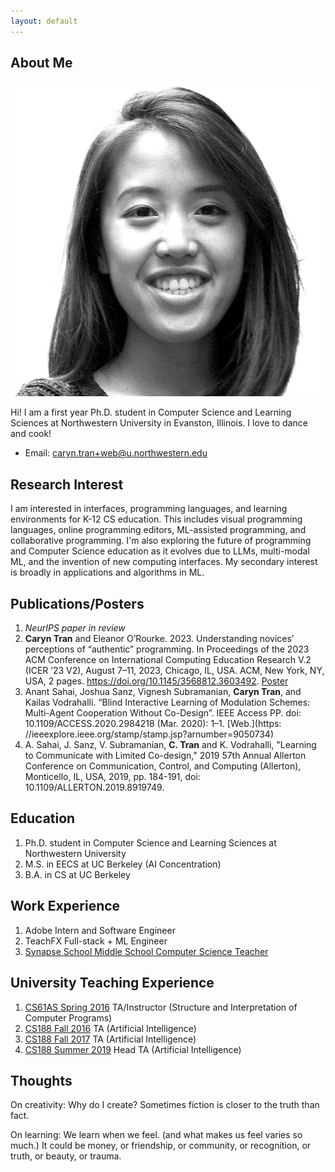 ```yaml
---
layout: default
---
```


## About Me

<img class="profile-picture" src="caryn.png">

Hi! I am a first year Ph.D. student in Computer Science and Learning Sciences at Northwestern University in Evanston, Illinois. I love to dance and cook!

* Email: [caryn.tran+web@u.northwestern.edu](mailto:caryn.tran+web@u.northwestern.edu)

## Research Interest

I am interested in interfaces, programming languages, and learning environments for K-12 CS education. This includes visual programming languages, online programming editors, ML-assisted programming, and collaborative programming. I'm also exploring the future of programming and Computer Science education as it evolves due to LLMs, multi-modal ML, and the invention of new computing interfaces. My secondary interest is broadly in applications and algorithms in ML. 

## Publications/Posters

1. _NeurIPS paper in review_
2. **Caryn Tran** and Eleanor O’Rourke. 2023. Understanding novices’ perceptions of “authentic” programming. In Proceedings of the 2023 ACM Conference on International Computing Education Research V.2 (ICER ’23 V2), August 7–11, 2023, Chicago, IL, USA. ACM, New York, NY, USA, 2 pages. https://doi.org/10.1145/3568812.3603492. [Poster](/icer23)
3. Anant Sahai, Joshua Sanz, Vignesh Subramanian, **Caryn Tran**, and Kailas Vodrahalli. “Blind Interactive Learning of Modulation Schemes: Multi-Agent Cooperation Without Co-Design”. IEEE Access PP. doi: 10.1109/ACCESS.2020.2984218 (Mar. 2020): 1–1. [Web.](https: //ieeexplore.ieee.org/stamp/stamp.jsp?arnumber=9050734)
4. A. Sahai, J. Sanz, V. Subramanian, **C. Tran** and K. Vodrahalli, "Learning to Communicate with Limited Co-design," 2019 57th Annual Allerton Conference on Communication, Control, and Computing (Allerton), Monticello, IL, USA, 2019, pp. 184-191, doi: 10.1109/ALLERTON.2019.8919749.

## Education

1. Ph.D. student in Computer Science and Learning Sciences at Northwestern University  
2. M.S. in EECS at UC Berkeley (AI Concentration)
3. B.A. in CS at UC Berkeley


## Work Experience

1. Adobe Intern and Software Engineer
2. TeachFX Full-stack + ML Engineer
3. [Synapse School Middle School Computer Science Teacher](/portfolio_synapse)

## University Teaching Experience
1. [CS61AS Spring 2016](https://berkeley-cs61as.github.io/) TA/Instructor (Structure and Interpretation of Computer Programs)
2. [CS188 Fall 2016](https://edge.edx.org/courses/course-v1:BerkeleyX+CS188x-FA16+FA16/20021a0a32d14a31b087db8d4bb582fd/) TA (Artificial Intelligence)
3. [CS188 Fall 2017](https://edge.edx.org/courses/course-v1:Berkeley+CS188+2017_FA17/20021a0a32d14a31b087db8d4bb582fd/) TA (Artificial Intelligence)
4. [CS188 Summer 2019](https://inst.eecs.berkeley.edu/~cs188/su19/staff/) Head TA (Artificial Intelligence)

## Thoughts
On creativity: Why do I create? Sometimes fiction is closer to the truth than fact. 

On learning: We learn when we feel. (and what makes us feel varies so much.) It could be money, or friendship, or community, or recognition, or truth, or beauty, or trauma. 
